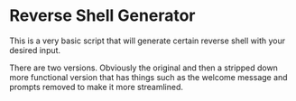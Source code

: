 # Reverse Shell Generator

This is a very basic script that will generate certain reverse shell with your desired input. 

There are two versions. Obviously the original and then a stripped down more functional version that has things such as the welcome message and prompts removed to make it more streamlined. 
